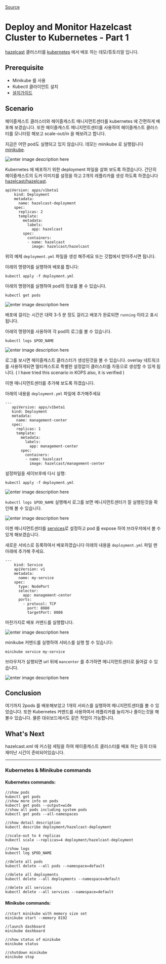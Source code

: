 [Source](https://blog.hazelcast.com/deploy-monitor/ "Permalink to Deploy and Monitor Hazelcast Cluster to Kubernetes - Part 1")

# Deploy and Monitor Hazelcast Cluster to Kubernetes - Part 1

[hazelcast][1] 클러스터를 [kubernetes][2] 에서 배포 하는 데모/튜토리얼 입니다.

## Prerequisite
* Minikube 를 사용 
* Kubectl 클라이언트 설치
* [설치가이드][16]

## Scenario

헤이즐캐스트 클러스터와 헤이즐캐스트 매니지먼트센터를 kubernetes 에 간편하게 배포해 보겠습니다. 또한 헤이즐캐스트 메니지먼트센터를 사용하여 헤이즐캐스트 클러스터를 모니터링 해보고 scale-out/in 을 해보려고 합니다.

지금은 어떤 pod도 실행되고 있지 않습니다. 데모는 minikube 로 실행됩니다 [minikube][3].

![enter image description here][4]

Kubernetes 에 배포하기 위한 deployment 파일을 살펴 보도록 하겠습니다. 간단히 헤이즐캐스트의 도커 이미지를 설정을 하고 2개의 레플리카를 생성 하도록 하겠습니다 [hazelcast/hazelcast][14].
    
    
    apiVersion: apps/v1beta1
        kind: Deployment
        metadata:
          name: hazelcast-deployment
        spec:
          replicas: 2
          template:
            metadata:
              labels:
                app: hazelcast
            spec:
              containers:
              - name: hazelcast
                image: hazelcast/hazelcast
    

위의 예제 `deployment.yml` 파일을 생성 해주세요 또는 깃헙에서 받아주시면 됩니다.

아래의 명령어를 실행하여 배포를 합니다:
    
    
    kubectl apply -f deployment.yml
    

아래의 명령어를 실행하여 pod의 정보를 볼 수 있습니다.
    
    
    kubectl get pods
    

![enter image description here][5]

배포에 걸리는 시간은 대략 3-5 분 정도 걸리고 배포가 완료되면 `running` 이라고 표시 됩니다.

아래의 명령어를 사용하여 각 pod의 로그를 볼 수 있습니다.
    
    
    kubectl logs $POD_NAME
        

![enter image description here][6]

로그를 보시면 헤이즐캐스트 클러스터가 생성된것을 볼 수 있습니다. overlay 네트워크를 사용하게되면 멀티캐스트로 특별한 설정없이 클러스터를 자동으로 생성할 수 있게 됩니다. ( I have tried this scenario in KOPS also, it is verified )

이젠 매니지먼트센터를 추가해 보도록 하겠습니다.

아래의 내용을 `deployment.yml` 파일에 추가해주세요
    
    
    ---
       apiVersion: apps/v1beta1
       kind: Deployment
       metadata:
         name: management-center
       spec:
         replicas: 1
         template:
           metadata:
             labels:
               app: management-center
           spec:
             containers:
             - name: hazelcast
               image: hazelcast/management-center
               

설정파일을 세이브후에 다시 실행:
    
    
    kubectl apply -f deployment.yml
        

![enter image description here][7]

`kubectl logs $POD_NAME` 실행해서 로그를 보면 메니지먼트센터가 잘 실행된것을 확인해 볼 수 있습니다. 

![enter image description here][8]

이젠 메니지먼트센터를 [services][9]로 설정하고 pod 를 expose 하여 브라우저에서 볼 수 있게 해보겠습니다.

새로운 서비스로 등록하여서 배포하겠습니다 아래의 내용을 `deployment.yml` 파일 맨 아래에 추가해 주세요.
    
    
    ---
        kind: Service
        apiVersion: v1
        metadata:
          name: my-service
        spec:
          type: NodePort
          selector:
            app: management-center
          ports:
            - protocol: TCP
              port: 8080
              targetPort: 8080
        

마찬가지로 배포 커맨드를 실행합니다.

![enter image description here][11]

minikube 커맨드를 실행하여 서비스를 실행 할 수 있습니다:
    
    
    minikube service my-service
        

브라우저가 실행되면 url 뒤에 `mancenter` 를 추가하면 메니지먼트센터로 들어갈 수 있습니다.

![enter image description here][12]

## Conclusion

여기까지 2pods 를 배포해보았고 1개의 서비스를 실행하여 메니지먼트센터를 볼 수 있었습니다.
또한 Kubernetes 커맨드를 사용하여서 레플리카를 늘리거나 줄이는것을 해 볼수 있습니다. 
물론 대쉬보드에서도 같은 작업이 가능합니다.

## What's Next

hazelcast.xml 에 커스텀 세팅을 하여 헤이즐캐스트 클러스터를 배포 하는 등의 더욱 재미난 시간이 준비되어있습니다.

---
### Kubernetes & Minikube commands
#### Kubernetes commands:
```
//show pods
kubectl get pods 
//show more info on pods
kubectl get pods --output=wide 
//show all pods including system pods
kubectl get pods --all-namespaces 

//show detail description
kubectl describe deployment/hazelcast-deployment 

//scale-out to 4 replicas
kubectl scale --replicas=4 deployment/hazelcast-deployment 

//show logs
kubectl log $POD_NAME

//delete all pods
kubectl delete --all pods --namespace=default 

//delete all deployments
kubectl delete --all deployments --namespace=default

//delete all services
kubectl delete --all services --namespace=default 
```
#### Minikube commands:
```
//start minikube with memory size set
minikube start --memory 8192 

//launch dashboard
minikube dashboard

//show status of minikube
minikube status

//shutdown minikube
minikube stop
```

[1]: https://hazelcast.org/ "Hazelcast"
[2]: https://kubernetes.io/ "Kubernetes"
[3]: https://github.com/kubernetes/minikube/releases "Releases"
[4]: https://cdn-images-1.medium.com/max/800/1*Tpne41f_32J1AttJ68ODNQ.png "kubectl get pods no resources"
[5]: https://cdn-images-1.medium.com/max/800/1*lznE5OOSXhjIUgPFNIoN9w.png "kubectl get pods"
[6]: https://cdn-images-1.medium.com/max/800/1*G4T-gJhKApNI2hWx_HYdsg.png "kubectl logs"
[7]: https://cdn-images-1.medium.com/max/800/1*r0On6L9v2g_kivy1b_yWuQ.png "kubectl apply -f"
[8]: https://cdn-images-1.medium.com/max/800/1*6Pd2-GPzekIds2GFoGQCtw.png "kubectl logs management"
[9]: https://kubernetes.io/docs/concepts/services-networking/service/ "Kubernetes Networking"
[10]: https://kubernetes.io/docs/concepts/services-networking/ingress/ "Ingress Resources"
[11]: https://cdn-images-1.medium.com/max/800/1*XS_FW0iDaAP_O_X3OEfuQQ.png "kubectl apply -f deployment"
[12]: https://cdn-images-1.medium.com/max/800/1*CAV4a7r89Rzg9ay_T-mEFg.png "Memory Utilization"
[13]: https://gist.githubusercontent.com/anonymous/ca3d46c5185f8def24d16e0877f7486b/raw/b6dd5272ce573ccf84a05bab9205bd6431780ad3/gistfile1.txt "Deployment File"
[14]: https://hub.docker.com/r/hazelcast/hazelcast/ "Docker Hub"
[15]: 
https://github.com/pires/hazelcast-kubernetes/
"Hazelcast Discovery SPI example"
[16]: https://drive.google.com/open?id=1e3qiGwLe7fr55FRagHe_162Pec0Qc16ZViZhMWkUtgw "Kubernetes client $ Minikube install guide"